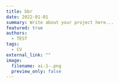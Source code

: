 ```yaml
---
title: bbr
date: 2022-01-01
summary: Write about your project here...
featured: true
authors:
  - TEST
tags:
  - CV
external_link: ""
image:
  filename: ai-1-.png
  preview_only: false
---
```


